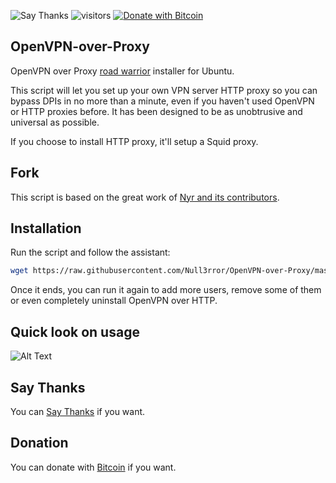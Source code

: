 ![Say Thanks](https://img.shields.io/badge/Say%20Thanks-!-1EAEDB.svg)
![visitors](https://visitor-badge.glitch.me/badge?page_id=Null3rror.OpenVPN-over-Proxy)
[![Donate with Bitcoin](https://en.cryptobadges.io/badge/micro/12Cb7uJANVWfPNRvS2H4PCq2zGVxPbx3WS)](https://en.cryptobadges.io/donate/12Cb7uJANVWfPNRvS2H4PCq2zGVxPbx3WS)

## OpenVPN-over-Proxy
OpenVPN over Proxy [road warrior](http://en.wikipedia.org/wiki/Road_warrior_%28computing%29) installer for Ubuntu.

This script will let you set up your own VPN server HTTP proxy so you can bypass DPIs in no more than a minute, even if you haven't used OpenVPN or HTTP proxies before. It has been designed to be as unobtrusive and universal as possible.

If you choose to install HTTP proxy, it'll setup a Squid proxy. 

## Fork
This script is based on the great work of [Nyr and its contributors](https://github.com/Nyr/openvpn-install).

## Installation
Run the script and follow the assistant:

``` bash
wget https://raw.githubusercontent.com/Null3rror/OpenVPN-over-Proxy/master/openvpn-over-proxy-install.sh -O openvpn-over-proxy-install.sh && bash openvpn-over-proxy-install.sh
```

Once it ends, you can run it again to add more users, remove some of them or even completely uninstall OpenVPN over HTTP.

## Quick look on usage
![Alt Text](https://github.com/Null3rror/Datasets-Placeholder/blob/master/test.gif)

## Say Thanks
You can [Say Thanks](https://saythanks.io/to/null3rr0r%40protonmail.com) if you want.

## Donation
You can donate with [Bitcoin](https://pastebin.com/raw/GtYpY1re) if you want.



